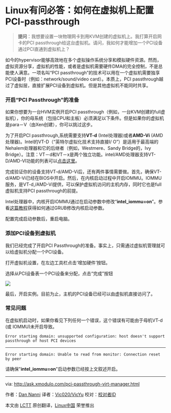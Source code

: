 Linux有问必答：如何在虚拟机上配置PCI-passthrough
================================================================================
> **提问**：我想要设置一块物理网卡到用KVM创建的虚拟机上。我打算开启网卡的PCI passthrough给这台虚拟机。请问，我如何才能增加一个PCI设备通过PCI直通到虚拟机上？

如今的hypervisor能够高效地在多个虚拟操作系统分享和模拟硬件资源。然而，虚拟资源分享，虚拟机的性能，或者是虚拟机需要硬件DMA的完全控制，不是总能使人满意。一项名叫“PCI passthrough”的技术可以用在一个虚拟机需要独享PCI设备时（例如：network/sound/video card）。本质上，PCI passthrough越过了虚拟层，直接扩展PCI设备到虚拟机。但是其他虚拟机不能同时共享。


### 开启“PCI Passthrough”的准备 ###

如果你想要为一台HVM实例开启PCI passthrough（例如，一台KVM创建的full虚拟机），你的母系统（包括CPU和主板）必须满足以下条件。但是如果你的虚拟机是para－V（由Xen创建），你可以挑过这步。

为了开启PCI passthrough,系统需要支持**VT-d** (Intel处理器)或者**AMD-Vi** (AMD处理器)。Intel的VT-D（“英特尔虚拟化技术支持直接I/ O”）是适用于最高端的Nehalem处理器和它的后继者（例如，Westmere、Sandy Bridge的，Ivy Bridge）。注意：VT－d和VT－x是两个独立功能。intel/AMD处理器支持VT-D/AMD-VI功能的列表可以[点击这里][1]。

完成验证你的设备支持VT-d/AMD-Vi后，还有两件事情需要做。首先，确保VT-d/AMD-Vi已经在BIOS中开启。然后，在内核启动过程中开启IOMMU。IOMMU服务，是VT-d,/AMD-Vi提供，可以保护虚拟机访问的主机内存，同时它也是full虚拟机支持PCI passthrough的前提。

Intel处理器中，内核开启IOMMU通过在启动参数中修改“**intel_iommu=on**”。参看[这篇教程][2]获得如何通过GRUB修改内核启动参数。

配置完成启动参数后，重启电脑。

### 添加PCI设备到虚拟机 ###

我们已经完成了开启PCI Passthrough的准备。事实上，只需通过虚拟机管理就可以给虚拟机分配一个PCI设备。

打开虚拟机设置，在左边工具栏点击‘增加硬件’按钮。

选择从PCI设备表一个PCI设备来分配，点击“完成”按钮

![](https://farm8.staticflickr.com/7587/17015584385_db49e96372_c.jpg)

最后，开启实例。目前为止，主机的PCI设备已经可以由虚拟机直接访问了。

### 常见问题 ###

在虚拟机启动时，如果你看见下列任何一个错误，这个错误有可能由于母机VT-d (或 IOMMU)未开启导致。

    Error starting domain: unsupported configuration: host doesn't support passthrough of host PCI devices

----------

    Error starting domain: Unable to read from monitor: Connection reset by peer

请确保"**intel_iommu=on**"启动参数已经按上文叙述开启。

--------------------------------------------------------------------------------

via: http://ask.xmodulo.com/pci-passthrough-virt-manager.html

作者：[Dan Nanni][a]
译者：[Vic020/VicYu](http://vicyu.net)
校对：[校对者ID](https://github.com/校对者ID)

本文由 [LCTT](https://github.com/LCTT/TranslateProject) 原创翻译，[Linux中国](http://linux.cn/) 荣誉推出

[a]:http://ask.xmodulo.com/author/nanni
[1]:http://wiki.xenproject.org/wiki/VTdHowTo
[2]:http://xmodulo.com/add-kernel-boot-parameters-via-grub-linux.html
